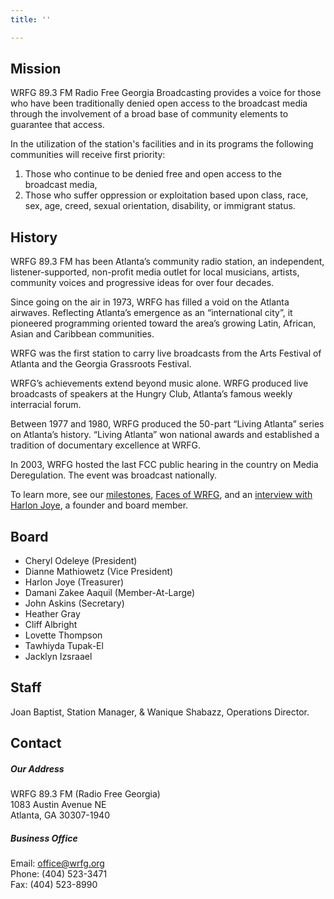 ```yaml
---
title: ''

---
```

## Mission

WRFG 89.3 FM Radio Free Georgia Broadcasting provides a voice for those who have been traditionally denied open access to the broadcast media through the involvement of a broad base of community elements to guarantee that access.

In the utilization of the station's facilities and in its programs the following communities will receive first priority:

1. Those who continue to be denied free and open access to the broadcast media,
2. Those who suffer oppression or exploitation based upon class, race, sex, age, creed, sexual orientation, disability, or immigrant status.

## History

WRFG 89.3 FM has been Atlanta’s community radio station, an independent, listener-supported, non-profit media outlet for local musicians, artists, community voices and progressive ideas for over four decades.

Since going on the air in 1973, WRFG has filled a void on the Atlanta airwaves. Reflecting Atlanta’s emergence as an “international city”, it pioneered programming oriented toward the area’s growing Latin, African, Asian and Caribbean communities.

WRFG was the first station to carry live broadcasts from the Arts Festival of Atlanta and the Georgia Grassroots Festival.

WRFG’s achievements extend beyond music alone. WRFG produced live broadcasts of speakers at the Hungry Club, Atlanta’s famous weekly interracial forum.

Between 1977 and 1980, WRFG produced the 50-part “Living Atlanta” series on Atlanta’s history. “Living Atlanta” won national awards and established a tradition of documentary excellence at WRFG.

In 2003, WRFG hosted the last FCC public hearing in the country on Media Deregulation. The event was broadcast nationally.

To learn more, see our [milestones](/uploads/historical-milstones.pdf), [Faces of WRFG](https://www.youtube.com/watch?v=QfLwA29AthI), and an [interview with Harlon Joye](/uploads/interview-with-harlon-joye.pdf), a founder and board member.

## Board

* Cheryl Odeleye (President)
* Dianne Mathiowetz (Vice President)
* Harlon Joye (Treasurer)
* Damani Zakee Aaquil (Member-At-Large)
* John Askins (Secretary)
* Heather Gray
* Cliff Albright
* Lovette Thompson
* Tawhiyda Tupak-El
* Jacklyn Izsraael

## Staff

Joan Baptist, Station Manager, & Wanique Shabazz, Operations Director.

## Contact

##### Our Address

WRFG 89.3 FM (Radio Free Georgia)  
1083 Austin Avenue NE  
Atlanta, GA 30307-1940

##### Business Office

Email: office@wrfg.org  
Phone: (404) 523-3471  
Fax: (404) 523-8990
